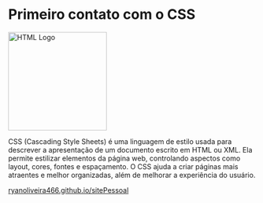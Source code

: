 # Primeiro contato com o CSS

<img src="https://upload.wikimedia.org/wikipedia/commons/d/d5/CSS3_logo_and_wordmark.svg" alt="HTML Logo" width="200"/>


CSS (Cascading Style Sheets) é uma linguagem de estilo usada para descrever a apresentação de um documento escrito em HTML ou XML. Ela permite estilizar elementos da página web, controlando aspectos como layout, cores, fontes e espaçamento. O CSS ajuda a criar páginas mais atraentes e melhor organizadas, além de melhorar a experiência do usuário.


[ryanoliveira466.github.io/sitePessoal](https://ryanoliveira466.github.io/sitePessoal/)

